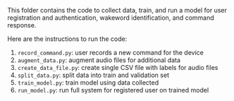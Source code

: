 This folder contains the code to collect data, train, and run a model for user registration and authentication, wakeword identification, and command response. 

Here are the instructions to run the code: 
1. `record_command.py`: user records a new command for the device 
2. `augment_data.py`: augment audio files for additional data 
3. `create_data_file.py`: create single CSV file with labels for audio files 
4. `split_data.py`: split data into train and validation set 
5. `train_model.py`: train model using data collected 
6. `run_model.py`: run full system for registered user on trained model 
